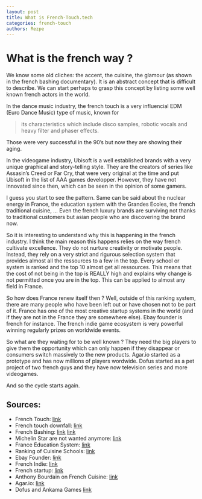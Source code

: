 ```yaml
---
layout: post
title: What is French-Touch.tech
categories: french-touch
authors: Rezpe
---
```


# What is the french way ?

We know some old cliches: the accent, the cuisine, the glamour (as shown in the french bashing documentary). It is an abstract concept that is difficult to describe. We can start perhaps to grasp this concept by listing some well known french actors in the world.

In the dance music industry, the french touch is a very influencial EDM (Euro Dance Music) type of music, known for 

> its characteristics which include disco samples, robotic vocals and heavy filter and phaser effects. 

Those were very successful in the 90’s but now they are showing their aging.

In the videogame industry, Ubisoft is a well established brands with a very unique graphical and story-telling style. They are the creators of series like Assasin’s Creed or Far Cry, that were very original at the time and put Ubisoft in the list of AAA games developper. However, they have not innovated since then, which can be seen in the opinion of some gamers.

I guess you start to see the pattern. Same can be said about the nuclear energy in France, the education system with the Grandes Ecoles, the french traditional cuisine, … Even the french luxury brands are surviving not thanks to traditional customers but asian people who are discovering the brand now.

So it is interesting to understand why this is happening in the french industry. I think the main reason this happens relies on the way french cultivate excellence. They do not nurture creativity or motivate people. Instead, they rely on a very strict and rigurous selection system that provides almost all the ressources to a few in the top. Every school or system is ranked and the top 10 almost get all ressources. This means that the cost of not being in the top is REALLY high and explains why change is not permitted once you are in the top. This can be applied to almost any field in France.

So how does France renew itself then ? Well, outside of this ranking system, there are many people who have been left out or have chosen not to be part of it. France has one of the most creative startup systems in the world (and if they are not in the France they are somewhere else). Ebay founder is french for instance. The french indie game ecosystem is very powerful winning regularly prizes on worldwide events.

So what are they waiting for to be well known ? They need the big players to give them the opportunity which can only happen if they disappear or consumers switch massively to the new products. Agar.io started as a prototype and has now millions of players wordwide. Dofus started as a pet project of two french guys and they have now television series and more videogames.

And so the cycle starts again.

## Sources:

* French Touch: [link](http://www.theguardian.com/culture/2015/jul/12/spotlight-on-the-french-touch-eden-mia-hansen-love-house-music)
* French touch downfall: [link](http://daily.redbullmusicacademy.com/2015/11/french-touch-feature)
* French Bashing: [link](https://www.youtube.com/watch?v=UCGW9PTS6Lg)
[link](http://www.hardcoregamer.com/2016/02/27/the-traditional-ubisoft-style-open-world-game-needs-to-go-away/194060/)
* Michelin Star are not wanted anymore: [link](http://www.vanityfair.com/culture/2015/09/top-chefs-michelin-stars)
* France Education System: [link](http://www.understandfrance.org/France/Education.html)
* Ranking of Cuisine Schools: [link](http://www.parisselectbook.com/le-top-5-des-ecoles-de-cuisine/)
* Ebay Founder: [link](https://en.wikipedia.org/wiki/Pierre_Omidyar)
* French Indie: [link](http://ludumdare.com/compo/2014/05/06/singular-a-ludumdare-28-entry-is-now-a-full-game/)
* French startup: [link](http://uk.businessinsider.com/the-17-hottest-tech-startups-in-france-2015-4)
* Anthony Bourdain on French Cuisine: [link](https://www.youtube.com/watch?v=4_BoL6yVV3w)
* Agar.io: [link](https://en.wikipedia.org/wiki/Agar.io)
* Dofus and Ankama Games [link](https://en.wikipedia.org/wiki/Ankama_Games)

